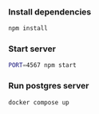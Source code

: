 ### Install dependencies

```sh
npm install
```

### Start server
```sh
PORT=4567 npm start
```

### Run postgres server
```sh
docker compose up
```